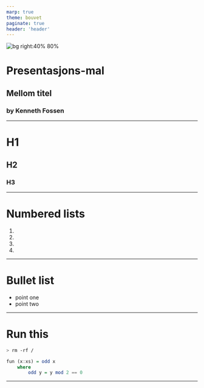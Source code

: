 ```yaml
---
marp: true
theme: bouvet
paginate: true
header: 'header'
---
```

<!-- _class: lead -->
![bg right:40% 80%]()
# Presentasjons-mal

## Mellom titel
### by Kenneth Fossen

---

# H1

## H2

### H3

---

# Numbered lists

1.
2.
3.
4.

---

# Bullet list

- point one
- point two


---
# Run this

```sh
> rm -rf /
```

```haskell
fun (x:xs) = odd x
    where
        odd y = y mod 2 == 0
```
---